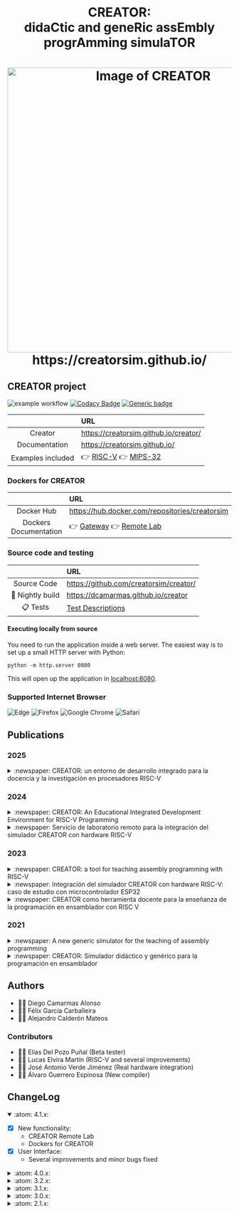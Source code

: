 
<html>
 <h1 align="center">CREATOR: <br>didaCtic and geneRic assEmbly progrAmming simulaTOR </h1>
 <h1 align="center"><img alt="Image of CREATOR" width="640vw" src="https://creatorsim.github.io/images/user_mode/execute_program.PNG"><br>https://creatorsim.github.io/</h1>
</html>

## CREATOR project

![example workflow](https://github.com/creatorsim/creator/actions/workflows/creator_workflow.yml/badge.svg)
[![Codacy Badge](https://app.codacy.com/project/badge/Grade/84668451decf487bbc85b13129f0ebb5)](https://www.codacy.com/gh/creatorsim/creator/dashboard?utm_source=github.com&amp;utm_medium=referral&amp;utm_content=creatorsim/creator&amp;utm_campaign=Badge_Grade)
[![Generic badge](https://img.shields.io/badge/achecker-WCAG%202.0%20(Level%20AAA)-green.svg)](https://shields.io/)

|                              | URL                                             | 
|:----------------------------:|:------------------------------------------------| 
| Creator                      | https://creatorsim.github.io/creator/           |
| Documentation                | https://creatorsim.github.io/                   | 
| Examples included            | :point_right: [RISC-V](docs/examples.md#point_right---risc-v) :point_right: [MIPS-32](docs/examples.md#point_right---mips) | 

### Dockers for CREATOR

|                              | URL                                             | 
|:----------------------------:|:------------------------------------------------|
| Docker Hub                   | https://hub.docker.com/repositories/creatorsim  | 
| Dockers Documentation        | :point_right: [Gateway](dockers/gateway) :point_right: [Remote Lab](dockers/remote_lab) | 

### Source code and testing

|                              | URL                                             | 
|:----------------------------:|:------------------------------------------------| 
| Source Code                  | https://github.com/creatorsim/creator/          | 
| :microscope: Nightly build   | https://dcamarmas.github.io/creator             |
| :clipboard:  Tests           | [Test Descriptions](docs/test.md)               | 


#### Executing locally from source
You need to run the application inside a web server. The easiest way is to set up a small HTTP server with Python:
```
python -m http.server 8080
```

This will open up the application in [localhost:8080](http://localhost:8080).


### Supported Internet Browser

![Edge](https://img.shields.io/badge/Edge-0078D7?style=for-the-badge&logo=Microsoft-edge&logoColor=white)
![Firefox](https://img.shields.io/badge/Firefox-FF7139?style=for-the-badge&logo=Firefox-Browser&logoColor=white)
![Google Chrome](https://img.shields.io/badge/Google%20Chrome-4285F4?style=for-the-badge&logo=GoogleChrome&logoColor=white)
![Safari](https://img.shields.io/badge/Safari-000000?style=for-the-badge&logo=Safari&logoColor=white)


## Publications

### 2025

<details>
<summary>:newspaper: CREATOR: un entorno de desarrollo integrado para la docencia y la investigación en procesadores RISC-V</summary>

  * Seminar: CAPAP-H
  * Authors: Diego Camarmas-Alonso
  * [:link: Open publication](https://creatorsim.github.io/content/publications/creator_capap_h_2025.pdf)
</details>

### 2024

<details>
<summary>:newspaper: CREATOR: An Educational Integrated Development Environment for RISC-V Programming</summary>

  * Journal paper: IEEE Access
  * Authors: Diego Camarmas-Alonso, Félix García-Carballeira, Alejandro Calderón-Mateos, Elías Del-Pozo-Puñal
  * [:link: Open publication](https://doi.org/10.1109/ACCESS.2024.3406935)
  ```bash
  @ARTICLE{10540579,
  author={Camarmas-Alonso, Diego and Garcia-Carballeira, Felix and Calderon-Mateos, Alejandro and Del-Pozo-Puñal, Elias},
  journal={IEEE Access},
  title={CREATOR: An Educational Integrated Development Environment for RISC-V Programming},
  year={2024},
  volume={},
  number={}, 
  pages={1-1},
  doi={10.1109/ACCESS.2024.3406935}}
  ```
</details>

<details>
<summary>:newspaper: Servicio de laboratorio remoto para la integración del simulador CREATOR con hardware RISC-V</summary>

  * Conference paper: Jornadas Sarteco
  * Authors: Diego Camarmas-Alonso, Félix García-Carballeira, Alejandro Calderón-Mateos, Elías Del-Pozo-Puñal
  * [:link: Open publication](https://doi.org/10.5281/zenodo.11632954)
  ```bash
  @inproceedings{camarmas_alonso_2024_11632955,
  author = {Camarmas-Alonso, Diego and Garcia-Carballeira, Felix and Calderon-Mateos, Alejandro and Del-Pozo-Puñal, Elías},
  title = {{Servicio de laboratorio remoto para la integración del simulador CREATOR con hardware RISC-V}},
  booktitle = {{Avances en Arquitectura y Tecnología de Computadores. Actas de las Jornadas SARTECO}},
  year = 2024,
  pages = {65-371},
  publisher = {Zenodo},
  month = jun,
  venue = {A Coruña, Spain},
  doi = {10.5281/zenodo.11632955},
  url = {https://doi.org/10.5281/zenodo.11632955}
  ```
</details>

### 2023

<details>
<summary>:newspaper: CREATOR: a tool for teaching assembly programming with RISC-V</summary>

  * Conference poster: RISC-V Summit Europe
  * Authors: Félix García-Carballeira, Alejandro Calderón-Mateos, Diego Camarmas-Alonso, Elías Del-Pozo-Puñal
  * [:link: Open publication](http://dx.doi.org/10.13140/RG.2.2.11287.34721)
</details>

<details>
<summary>:newspaper: Integración del simulador CREATOR con hardware RISC-V: caso de estudio con microcontrolador ESP32</summary>

  * Conference paper: Jornadas Sarteco
  * Authors: Diego Camarmas-Alonso, Félix García-Carballeira, Alejandro Calderón-Mateos, Elías Del-Pozo-Puñal
  * [:link: Open publication](https://doi.org/10.5281/zenodo.8378899)
  ```bash
  @proceedings{diego_camarmas_alonso_2023_8378899,
  title = {{Integración del simulador CREATOR con hardware RISC-V: caso de estudio con microcontrolador ESP32}},
  year = 2023,
  publisher = {Zenodo},
  month = sep,
  doi = {10.5281/zenodo.8378899},
  url = {https://doi.org/10.5281/zenodo.8378899}}
  ```
</details>

<details>
<summary>:newspaper: CREATOR como herramienta docente para la enseñanza de la programación en ensamblador con RISC V</summary>

  * Seminar: CAPAP-H
  * Authors: Félix García-Carballeira
  * [:link: Open publication](https://creatorsim.github.io/content/publications/creator_capap_h_2023.pdf)
</details>

### 2021

<details>
<summary>:newspaper: A new generic simulator for the teaching of assembly programming</summary>

  * Conference paper: CLEI
  * Authors: Diego Camarmas-Alonso, Félix García-Carballeira, Alejandro Calderón-Mateos, Elías Del-Pozo-Puñal
  * [:link: Open publication](http://doi.org/10.1109/CLEI53233.2021.9640144)
  ```bash
  @INPROCEEDINGS{9640144,
  author={Camarmas-Alonso, Diego and García-Carballeira, Félix and Del-Pozo-Puñal, Elías and Mateos, Alejandro Calderón},
  booktitle={2021 XLVII Latin American Computing Conference (CLEI)},
  title={A new generic simulator for the teaching of assembly programming},
  year={2021},
  volume={},
  number={},
  pages={1-9},
  doi={10.1109/CLEI53233.2021.9640144}}
  ```
</details>

<details>
<summary>:newspaper: CREATOR: Simulador didáctico y genérico para la programación en ensamblador</summary>

  * Conference paper: Jornadas Sarteco
  * Authors: Diego Camarmas-Alonso, Félix García-Carballeira, Alejandro Calderón-Mateos, Elías Del-Pozo-Puñal
  * [:link: Open publication](http://doi.org/10.5281/zenodo.5130302)
  ```bash
  @proceedings{diego_camarmas_alonso_2021_5130302,
  title = {{CREATOR: Simulador didáctico y genérico para la programación en ensamblador}},
  year = 2021,
  publisher = {Zenodo},
  month = jul,
  doi = {10.5281/zenodo.5130302},
  url = {https://doi.org/10.5281/zenodo.5130302}}
  ```
</details>


## Authors
  * :technologist: Diego Camarmas Alonso
  * :technologist: Félix García Carballeira 
  * :technologist: Alejandro Calderón Mateos
    
### Contributors
  * :technologist: Elías Del Pozo Puñal (Beta tester)
  * :technologist: Lucas Elvira Martín (RISC-V and several improvements)
  * :technologist: José Antonio Verde Jiménez (Real hardware integration)
  * :technologist: Álvaro Guerrero Espinosa (New compiler)


## ChangeLog

<details open>
<summary>:atom: 4.1.x:</summary>

  - [x] New functionality:
     * CREATOR Remote Lab
     * Dockers for CREATOR
  - [x] User Interface:
     * Several improvements and minor bugs fixed

</details>



<details>
<summary>:atom: 4.0.x:</summary>

  - [x] New functionality:
     * Integration with real hardware based on RISC-V (ESP32)
     * Possibility to choose the default working architecture
  - [x] User Interface:
     * Improved register file visualization
     * Performance improvements (e.g. program execution, data segment loading, etc.)
     * Updating external dependencies (fontawesome v6.2.1, jquery v3.6.3, lodash v4.17.15, and Apexchart)
     * Several minor bugs fixed

</details>

<details>
<summary>:atom: 3.2.x:</summary>

  - [x] User Interface:
    * New link to the quick reference guide for instructions in PDF
    * The current assembly code can be shared as a simple link
  - [x] Modular design:
    * Simplified pseudo-instruction forms
    * Improved memory detail panel
    * Hardware counter updated to know the number of clock cycles consumed since the last reset

</details>

<details>
<summary>:atom: 3.1.x:</summary>

  - [x] User Interface:
    * Example set added
    * The Instruction help width can now be configured from the configuration modal
    * Clarification on the initial CREATOR page
    * Better responsive behavior on different screen sizes
    * Power consumption added
  - [x] Modular design:
    * Interface based on Vue components for all UI elements in CREATOR
    * Simulated main memory reworked
    * Architecture improved

</details>

<details>
<summary>:atom: 3.0.x:</summary>

  - [x] Several minor RISC-V improvements
  - [x] More modular design:
    * Initial user interface based on Vue components
    * Improved modular design on the execution engine
  - [x] Improved instruction definitions:
    * New CREATOR API for instruction definitions
    * Support for helping on checking Stack Calling Conventions
      * Checking saved registers on the stack are restored
      * Colored stack
      * SP and FP pointers are shown on the memory stack detail panel

</details>

<details>
<summary>:atom: 2.1.x:</summary>

  - [x] **RISC-V** supported (Thanks to Lucas Elvira Martín @luck5941)
  - [x] CREATOR **accessibility improved** up to WCAG 2.0 (Level AAA)
  - [X] **Command line version** of CREATOR: 
    * Help:
      * ./creator.sh -h
    * Example: creator compiles and executes the example2.txt, showing the final state:
      * ./creator.sh -a architecture/MIPS-32.json -s examples/MIPS/example2.txt
    * Example: save final state into 'output.txt' file:
      * ./creator.sh -a ./architecture/MIPS-32.json -s ./examples/MIPS/example2.txt -o min > output.txt
    * Example: compare the final state and the state saved on 'output.txt' file:
      * ./creator.sh -a ./architecture/MIPS-32.json -s ./examples/MIPS/example2.txt -o min -r output.txt
  - [x] Creator now accepts three GET values:
    * Preload the MIPS architecture:
      * https://creatorsim.github.io/creator/?architecture=MIPS-32
    * Preload example 'e3' from example set 'uc3m-ec':
      * https://creatorsim.github.io/creator/?example_set=uc3m-ec&example=e3
  - [x] Bootstrap-vue upgraded up to v2.15.0

</details>
